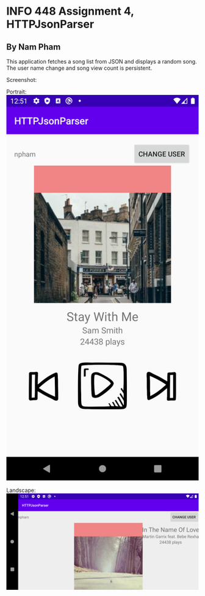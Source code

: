 # INFO 448 Assignment 4, HTTPJsonParser
## By Nam Pham

This application fetches a song list from JSON and displays a random song. The user name change and song view count is persistent.


Screenshot:

Portrait:
![Screenshot app Portrait](./portrait.png)

Landscape:
![Screenshot app Landscape](./landscape.png)
